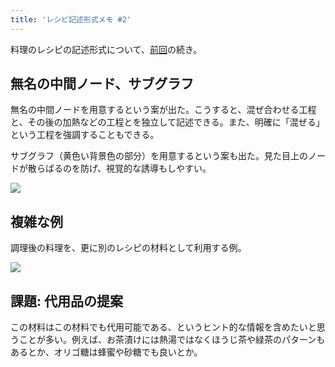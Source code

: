 ```yaml
---
title: 'レシピ記述形式メモ #2'
---
```

料理のレシピの記述形式について、[前回](https://r7kamura.com/articles/2022-05-13-mermaid-recipe-memo)の続き。

無名の中間ノード、サブグラフ
--------------

無名の中間ノードを用意するという案が出た。こうすると、混ぜ合わせる工程と、その後の加熱などの工程とを独立して記述できる。また、明確に「混ぜる」という工程を強調することもできる。

サブグラフ（黄色い背景色の部分）を用意するという案も出た。見た目上のノードが散らばるのを防げ、視覚的な誘導もしやすい。

![](https://lh5.googleusercontent.com/CuwDXyPHVuSlljvlw2qi3pGDLJtRRCni4qF7138MKjiq8NgETq9JrnrfhAqFLwWMwxXPjonB1RPDqBvc1rbgfJFKi9jX8RDz2KNOpg3fwJqVD_WNzeXdFG21cjaEijEgE_j4w2jz1ugJ0BfdkBL16u2__vWNwL2U8MNbLHESlnqRCkljj9m25vGx)

複雑な例
----

調理後の料理を、更に別のレシピの材料として利用する例。

![](https://lh6.googleusercontent.com/0W4Ig8RnG_rxdKM_p0vZU5UmDHujqpjg2Inkg-MaBtARrLehWXNa9CDYRCbIxVspH1N-WDNji74-xHR8dlgMGuLgg8N3aQ2t5zRcTwE9NA16D6bsjCjH-NEoRYX5GmmjlOAzdvXhubPAv-XKpSZ2aQ72emim75boP0DVKrgb3EQ6oK5zcLHDuQ4U)

課題: 代用品の提案
----------

この材料はこの材料でも代用可能である、というヒント的な情報を含めたいと思うことが多い。例えば、お茶漬けには熱湯ではなくほうじ茶や緑茶のパターンもあるとか、オリゴ糖は蜂蜜や砂糖でも良いとか。
